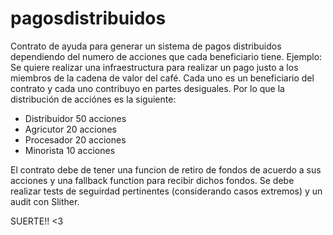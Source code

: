 # pagosdistribuidos
Contrato de ayuda para generar un sistema de pagos distribuidos dependiendo del numero de acciones que cada beneficiario tiene. 
Ejemplo:
Se quiere realizar una infraestructura para realizar un pago justo a los miembros de la cadena de valor del café. Cada uno es un beneficiario del contrato y cada uno contribuyo en partes desiguales. Por lo que la distribución de acciónes es la siguiente:

- Distribuidor 50 acciones
- Agricutor 20 acciones
- Procesador 20 acciones
- Minorista 10 acciones

El contrato debe de tener una funcion de retiro de fondos de acuerdo a sus acciones y una fallback function para recibir dichos fondos. Se debe realizar tests de seguirdad pertinentes (considerando casos extremos) y un audit con Slither. 

SUERTE!! <3 
